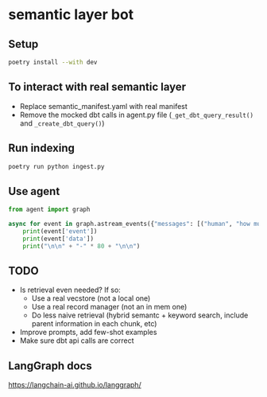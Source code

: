 # semantic layer bot

## Setup

```bash
poetry install --with dev
```

## To interact with real semantic layer
- Replace semantic_manifest.yaml with real manifest
- Remove the mocked dbt calls in agent.py file (`_get_dbt_query_result()` and `_create_dbt_query()`)

## Run indexing
```bash
poetry run python ingest.py
```

## Use agent
```python
from agent import graph

async for event in graph.astream_events({"messages": [("human", "how much was ordered in total in july")]}, version="v2", include_types=["chat_model", "tool"]):
    print(event['event'])
    print(event['data'])
    print("\n\n" + "-" * 80 + "\n\n")
```

## TODO
- Is retrieval even needed? If so:
    - Use a real vecstore (not a local one)
    - Use a real record manager (not an in mem one)
    - Do less naive retrieval (hybrid semantc + keyword search, include parent information in each chunk, etc)
- Improve prompts, add few-shot examples
- Make sure dbt api calls are correct 


## LangGraph docs

https://langchain-ai.github.io/langgraph/
